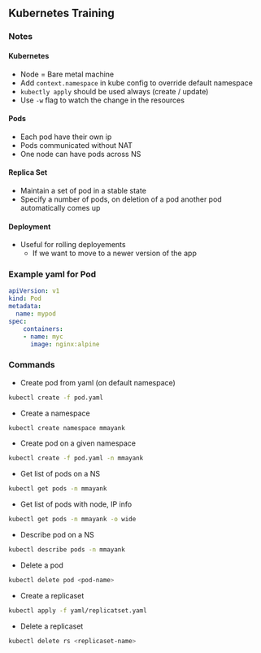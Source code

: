 ## Kubernetes Training

### Notes
#### Kubernetes
- Node = Bare metal machine
- Add `context.namespace` in kube config to override default namespace
- `kubectly apply` should be used always (create / update)
- Use `-w` flag to watch the change in the resources

#### Pods
- Each pod have their own ip
- Pods communicated without NAT
- One node can have pods across NS

#### Replica Set
- Maintain a set of pod in a stable state
- Specify a number of pods, on deletion of a pod another pod automatically comes up

#### Deployment
- Useful for rolling deployements
  - If we want to move to a newer version of the app

### Example yaml for Pod
```yaml
apiVersion: v1
kind: Pod
metadata:
  name: mypod
spec:
    containers:
    - name: myc
      image: nginx:alpine
```

### Commands
- Create pod from yaml (on default namespace)
```sh
kubectl create -f pod.yaml
```
- Create a namespace
```sh
kubectl create namespace mmayank
```

- Create pod on a given namespace
```sh
kubectl create -f pod.yaml -n mmayank
```
- Get list of pods on a NS
```sh
kubectl get pods -n mmayank
```
- Get list of pods with node, IP info
```sh
kubectl get pods -n mmayank -o wide
```
- Describe pod on a NS
```sh
kubectl describe pods -n mmayank
```
- Delete a pod
```sh
kubectl delete pod <pod-name>
```
- Create a replicaset
```sh
kubectl apply -f yaml/replicatset.yaml
```
- Delete a replicaset
```sh
kubectl delete rs <replicaset-name>
```
